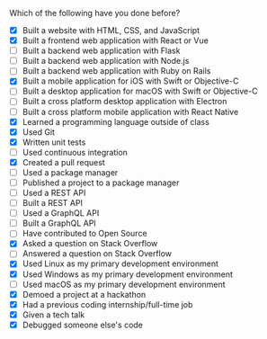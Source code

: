 Which of the following have you done before? 
- [X] Built a website with HTML, CSS, and JavaScript
- [X] Built a frontend web application with React or Vue
- [ ] Built a backend web application with Flask
- [ ] Built a backend web application with Node.js
- [ ] Built a backend web application with Ruby on Rails
- [X] Built a mobile application for iOS with Swift or Objective-C
- [ ] Built a desktop application for macOS with Swift or Objective-C
- [ ] Built a cross platform desktop application with Electron
- [ ] Built a cross platform mobile application with React Native
- [X] Learned a programming language outside of class
- [X] Used Git
- [X] Written unit tests
- [ ] Used continuous integration
- [X] Created a pull request
- [ ] Used a package manager
- [ ] Published a project to a package manager
- [ ] Used a REST API
- [ ] Built a REST API
- [ ] Used a GraphQL API
- [ ] Built a GraphQL API
- [ ] Have contributed to Open Source
- [X] Asked a question on Stack Overflow
- [ ] Answered a question on Stack Overflow
- [X] Used Linux as my primary development environment
- [X] Used Windows as my primary development environment
- [ ] Used macOS as my primary development environment
- [X] Demoed a project at a hackathon
- [X] Had a previous coding internship/full-time job
- [X] Given a tech talk
- [X] Debugged someone else's code